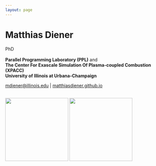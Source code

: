 ```yaml
---
layout: page
---
```


# **Matthias Diener**
PhD<br><br>
**Parallel Programming Laboratory (PPL)** and<br>
**The Center For Exascale Simulation Of Plasma-coupled Combustion (XPACC)** <br>
**University of Illinois at Urbana-Champaign**<br>

<a href="mailto:mdiener@illinois.edu">mdiener@illinois.edu</a> \| <a href="https://matthiasdiener.github.io">matthiasdiener.github.io</a> <br>

<br>

<img src="https://charm.cs.illinois.edu/images/header_ppllogo.png" width="200px">
<img src="http://illinois.edu/assets/img/branding/wordmark_vertical.png" width="200px">

<!-- QR code -->
<!-- TU Berlin pic -->
<!-- UFRGS pic -->

